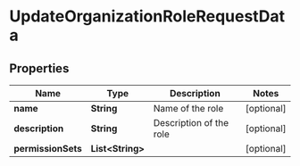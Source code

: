 

# UpdateOrganizationRoleRequestData


## Properties

| Name | Type | Description | Notes |
|------------ | ------------- | ------------- | -------------|
|**name** | **String** | Name of the role |  [optional] |
|**description** | **String** | Description of the role |  [optional] |
|**permissionSets** | **List&lt;String&gt;** |  |  [optional] |



